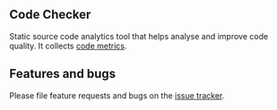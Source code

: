 ## Code Checker

Static source code analytics tool that helps analyse and improve code quality. It collects [code metrics](https://dart-code-checker-project.github.io/code-checker/content/metrics/).

## Features and bugs

Please file feature requests and bugs on the [issue tracker](https://github.com/dart-code-checker-project/code-checker/issues).
